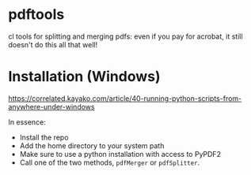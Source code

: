# pdftools
 cl tools for splitting and merging pdfs: even if you pay for acrobat, it still doesn't do this all that well!

# Installation (Windows)
https://correlated.kayako.com/article/40-running-python-scripts-from-anywhere-under-windows

In essence:
- Install the repo
- Add the home directory to your system path
- Make sure to use a python installation with access to PyPDF2
- Call one of the two methods, `pdfMerger` or `pdfSplitter`. 